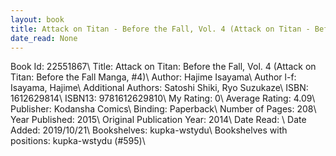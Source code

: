 ```yaml
---
layout: book
title: Attack on Titan - Before the Fall, Vol. 4 (Attack on Titan - Before the Fall Manga,  no. 4)
date_read: None
---
```


Book Id: 22551867\ 
Title: Attack on Titan: Before the Fall, Vol. 4 (Attack on Titan: Before the Fall Manga, #4)\ 
Author: Hajime Isayama\ 
Author l-f: Isayama, Hajime\ 
Additional Authors: Satoshi Shiki, Ryo Suzukaze\ 
ISBN: 1612629814\ 
ISBN13: 9781612629810\ 
My Rating: 0\ 
Average Rating: 4.09\ 
Publisher: Kodansha Comics\ 
Binding: Paperback\ 
Number of Pages: 208\ 
Year Published: 2015\ 
Original Publication Year: 2014\ 
Date Read: \ 
Date Added: 2019/10/21\ 
Bookshelves: kupka-wstydu\ 
Bookshelves with positions: kupka-wstydu (#595)\ 

